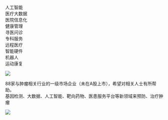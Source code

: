 
人工智能               
医疗大数据       
医院信息化      
健康管理         
寻医问诊         
专科服务           
远程医疗                        
智能硬件          
机器人          
运动康复          

![](https://vcbeat.top/upload/image/02/07/20/26/1500517605710586.png)


88家与肿瘤相关行业的一级市场企业（未在A股上市），希望对相关人士有所帮助。        
基因检测、大数据、人工智能、靶向药物、医患服务平台等新领域来预防、治疗肿瘤

![](http://www.199it.com/wp-content/uploads/2016/12/1481202845-6384-g3r3y6nk58m0fjzl1200.jpg)
